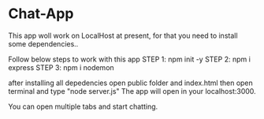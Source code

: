 # Chat-App
This app woll work on LocalHost at present, for that you need to install some dependencies..

Follow below steps to work with this app
STEP 1: npm init -y
STEP 2: npm i  express
STEP 3: npm i nodemon

after installing all depedencies open public folder and index.html 
then open terminal and type "node server.js" 
The app will open in your localhost:3000.

You can open multiple tabs and start chatting.
